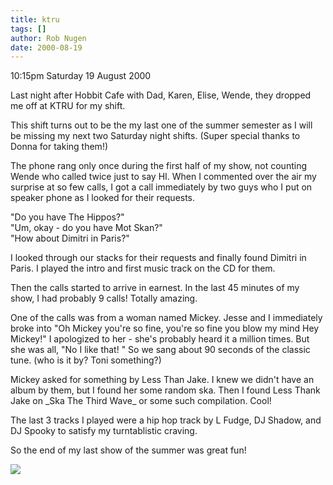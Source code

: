 ```yaml
---
title: ktru
tags: []
author: Rob Nugen
date: 2000-08-19
---
```


<p class=date>10:15pm Saturday 19 August 2000</p>

<p>Last night after Hobbit Cafe with Dad, Karen, Elise, Wende, they dropped
me off at KTRU for my shift.

<p>This shift turns out to be the my last one of the summer semester as I
will be missing my next two Saturday night shifts.  (Super special thanks to
Donna for taking them!)

<p>The phone rang only once during the first half of my show, not counting
Wende who called twice just to say HI.  When I commented over the air my
surprise at so few calls, I got a call immediately by two guys who I put on
speaker phone as I looked for their requests.

<p>"Do you have The Hippos?"
<br>"Um, okay - do you have Mot Skan?"
<br>"How about Dimitri in Paris?"

<p>I looked through our stacks for their requests and finally found Dimitri
in Paris.  I played the intro and first music track on the CD for them.

<p>Then the calls started to arrive in earnest.  In the last 45 minutes of
my show, I had probably 9 calls!  Totally amazing.

<p>One of the calls was from a woman named Mickey.  Jesse and I immediately
broke into "Oh Mickey you're so fine, you're so fine you blow my mind Hey
Mickey!"  I apologized to her - she's probably heard it a million times.
But she was all, "No I like that! " So we sang about 90 seconds of the
classic tune.  (who is it by?  Toni something?)

<p>Mickey asked for something by Less Than Jake.  I knew we didn't have an
album by them, but I found her some random ska.  Then I found Less Thank
Jake on _Ska The Third Wave_ or some such compilation.  Cool!

<p>The last 3 tracks I played were a hip hop track by L Fudge, DJ Shadow,
and DJ Spooky to satisfy my turntablistic craving.

<p>So the end of my last show of the summer was great fun!

<p><img src="/images/rob/wL-ROB.gif">

